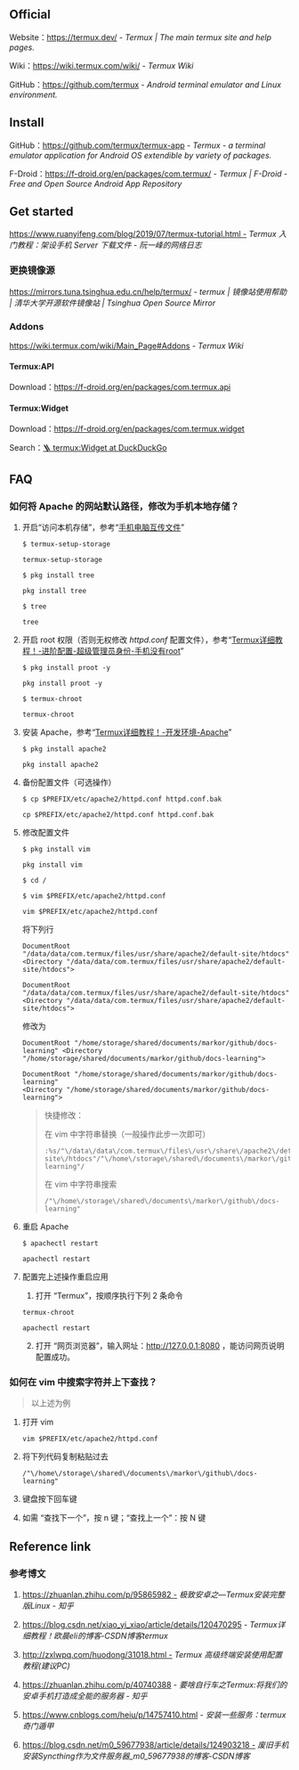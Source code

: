 ## Official

Website：https://termux.dev/ - *Termux | The main termux site and help pages.*

Wiki：https://wiki.termux.com/wiki/ - *Termux Wiki*

GitHub：https://github.com/termux - *Android terminal emulator and Linux environment.*

## Install

GitHub：https://github.com/termux/termux-app - *Termux - a terminal emulator application for Android OS extendible by variety of packages.*

F-Droid：https://f-droid.org/en/packages/com.termux/ - *Termux | F-Droid - Free and Open Source Android App Repository*

## Get started

https://www.ruanyifeng.com/blog/2019/07/termux-tutorial.html - *Termux 入门教程：架设手机 Server 下载文件 - 阮一峰的网络日志*

### 更换镜像源

https://mirrors.tuna.tsinghua.edu.cn/help/termux/ - *termux | 镜像站使用帮助 | 清华大学开源软件镜像站 | Tsinghua Open Source Mirror*

### Addons

https://wiki.termux.com/wiki/Main_Page#Addons - *Termux Wiki*

#### Termux:API

Download：https://f-droid.org/en/packages/com.termux.api

#### Termux:Widget

Download：https://f-droid.org/en/packages/com.termux.widget

Search：[🪜 termux:Widget at DuckDuckGo](https://duckduckgo.com/?q=termux%3AWidget&t=ofa&ia=web)

## FAQ

### 如何将 Apache 的网站默认路径，修改为手机本地存储？

1. 开启“访问本机存储”，参考“[手机电脑互传文件](https://blog.csdn.net/xiao_qi_tong/article/details/122628099)”

    `$ termux-setup-storage`
    
    ```
    termux-setup-storage
    ```
    
    `$ pkg install tree`
    
    ```
    pkg install tree
    ```
    
    `$ tree`
    
    ```
    tree
    ```

2. 开启 root 权限（否则无权修改 *httpd.conf* 配置文件），参考“[Termux详细教程！-进阶配置-超级管理员身份-手机没有root](https://blog.csdn.net/xiao_yi_xiao/article/details/120470295#t28)”

    `$ pkg install proot -y`
    
    ```
    pkg install proot -y
    ```
    
    `$ termux-chroot`
    
    ```
    termux-chroot
    ```

3. 安装 Apache，参考“[Termux详细教程！-开发环境-Apache](https://blog.csdn.net/xiao_yi_xiao/article/details/120470295#t38)”

    `$ pkg install apache2`
    
    ```
    pkg install apache2
    ```

4. 备份配置文件（可选操作）

    `$ cp $PREFIX/etc/apache2/httpd.conf httpd.conf.bak`
    
    ```
    cp $PREFIX/etc/apache2/httpd.conf httpd.conf.bak
    ```

5. 修改配置文件

    `$ pkg install vim`
    
    ```
    pkg install vim
    ```
    
    `$ cd /`
    
    `$ vim $PREFIX/etc/apache2/httpd.conf`
    
    ```
    vim $PREFIX/etc/apache2/httpd.conf
    ```
    
    将下列行
    
    `DocumentRoot "/data/data/com.termux/files/usr/share/apache2/default-site/htdocs"
    <Directory "/data/data/com.termux/files/usr/share/apache2/default-site/htdocs">
    `
    
    ```
    DocumentRoot "/data/data/com.termux/files/usr/share/apache2/default-site/htdocs"
    <Directory "/data/data/com.termux/files/usr/share/apache2/default-site/htdocs">
    ```
    
    修改为
    
    `DocumentRoot "/home/storage/shared/documents/markor/github/docs-learning"
    <Directory "/home/storage/shared/documents/markor/github/docs-learning">
    `
    
    ```
    DocumentRoot "/home/storage/shared/documents/markor/github/docs-learning"
    <Directory "/home/storage/shared/documents/markor/github/docs-learning">
    ```
    
    > 快捷修改：
    >
    > 在 vim 中字符串替换（一般操作此步一次即可）
    >
    > 
    > ```
    > :%s/"\/data\/data\/com.termux\/files\/usr\/share\/apache2\/default-site\/htdocs"/"\/home\/storage\/shared\/documents\/markor\/github\/docs-learning"/
    > ```
    >
    > 在 vim 中字符串搜索
    >
    > 
    > ```
    > /"\/home\/storage\/shared\/documents\/markor\/github\/docs-learning"
    > ```

6. 重启 Apache

    `$ apachectl restart`
    
    ```
    apachectl restart
    ```

7. 配置完上述操作重启应用

    1.  打开 “Termux”，按顺序执行下列 2 条命令

     ```
     termux-chroot
     ```
     
     ```
     apachectl restart
     ```

    2. 打开 “网页浏览器”，输入网址：http://127.0.0.1:8080 ，能访问网页说明配置成功。

### 如何在 vim 中搜索字符并上下查找？

> 以上述为例

1.  打开 vim

    ```
    vim $PREFIX/etc/apache2/httpd.conf
    ```

2. 将下列代码复制粘贴过去

    ```
    /"\/home\/storage\/shared\/documents\/markor\/github\/docs-learning"
    ```

3.  键盘按下回车键

4. 如需 “查找下一个”，按 n 键；“查找上一个”：按 N 键

## Reference link

### 参考博文

1. https://zhuanlan.zhihu.com/p/95865982 - *极致安卓之—Termux安装完整版Linux - 知乎*

2. https://blog.csdn.net/xiao_yi_xiao/article/details/120470295 - *Termux详细教程！欧晨eli的博客-CSDN博客termux*

3. http://zxlwpq.com/huodong/31018.html - *Termux 高级终端安装使用配置教程(建议PC)*

4. https://zhuanlan.zhihu.com/p/40740388 - *要啥自行车之Termux:将我们的安卓手机打造成全能的服务器 - 知乎*

5. https://www.cnblogs.com/heiu/p/14757410.html - *安装一些服务：termux奇门遁甲*

6. https://blog.csdn.net/m0_59677938/article/details/124903218 - *废旧手机安装Syncthing作为文件服务器_m0_59677938的博客-CSDN博客*